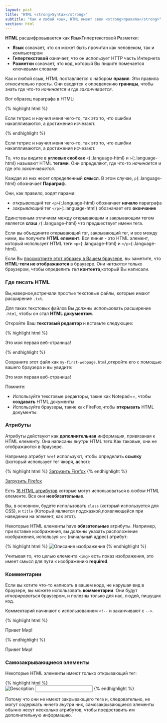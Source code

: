 ```yaml
---
layout: post
title: "HTML <strong>Syntax</strong>"
subtitle: "Как и любой язык, HTML имеет свои <strong>правила</strong>"
section: html
---
```


**HTML** расшифровывается как **Я**зык**Г**ипертекстовой **Р**азметки:

* **Язык** означает, что он может быть прочитан как человеком, так и компьютером
* **Гипертекстовой** означает, что он использует HTTP часть Интернета
* **Разметки** означает, что код, который Вы пишите помечается ключевыми словами


Как и любой язык, HTML поставляется с набором **правил**. Эти правила относительно просты. Они сводятся к определению **границы**, чтобы знать где что-то  _начинается_ и где _заканчивается_.

Вот образец параграфа в HTML:

{% highlight html %}
<p>Если тетрис и научил меня чего-то, так это то, что ошибки накаплливаются, а достижения исчезают.</p>
{% endhighlight %}

<div class="result"><p>Если тетрис и научил меня чего-то, так это то, что ошибки накаплливаются, а достижения исчезают.</p></div>

То, что вы видите в **угловых скобках** `<`{:.language-html} и `>`{:.language-html} называют HTML **тегами**. Они определяют, где что-то _начинается_ и где это  _заканчивается_.

Каждая из них несет определенный **смысл**. В этом случае, `p`{:.language-html} обозначает **Параграф**.

Они, как правило, ходят парами:

*  _открывающий_ тег `<p>`{:.language-html} обозначает **начало** параграфа
* _закрывающий_ тег `</p>`{:.language-html} обозначает его  **окончание**

Единственым отличием между открывающим и закрывающим тегом является **слэш** `/`{:.language-html} что предшествует имени тега.

Если вы объедините открывающий тэг, закрывающий тег, и все между ними, вы получите **HTML елемент**. Вся линия - это HTML элемент, который использует HTML теги `<p>`{:.language-html} и `</p>`{:.language-html}.

Если Вы [просмотрите этот образец в Вашем браузере](/html/sample-paragraph.html), вы заметите, что **HTML-теги не отображаются** в браузере. Они _читаются_ только браузером, чтобы определить _тип_ **контента**,который Вы написали.

### Где писать HTML

Вы,наверное,встречали простые текстовые файлы, которые имают расширение `.txt`.

Для таких текстовых файлов Вы должны использовать расширение `.html`, чтобы он стал  **HTML документом**.

Откройте Ваш **текстовый редактор** и вставьте следующее:

{% highlight html %}
<p>Это моя первая веб-страница!</p>
{% endhighlight %}

Сохраните этот файл как `my-first-webpage.html`,откройте его с помощью вашего браузера и вы увидите:

<div class="result"><p>Это моя первая веб-страница!</p></div>

Помните:

* Используйте текстовые редакторы, такие как Notepad++, чтобы **создавать** HTML документы
* Используйте браузеры, такие как FireFox,чтобы **открывать** HTML документы

### Атрибуты

Атрибуты действуют как **дополнительная** информация, привязаная к HTML елементу. Она написаны  _внутри_ HTML _тега_.Как таковые, они не отображаются в браузере.

Например атрибут `href` используют, чтобы определить **ссылку** ((который использует тег якоря, **a**chor):

{% highlight html %}
<a href="http://www.mozilla.com/firefox">Загрузить Firefox</a>
{% endhighlight %}

<div class="result"><a href="http://www.mozilla.com/firefox">Загрузить Firefox</a></div>

Есть [16 HTML атрибутов](https://developer.mozilla.org/en-US/docs/Web/HTML/Global_attributes) которые могут использоваться в _любом_ HTML елементе. Все они **необязательные**.

Вы, в основном, будете использовать `class` (который используется для CSS), и `title` (Который является подсказкой,появляющейся при наведении на элемент, как этот).

Некоторые HTML елементы have **обязательные** атрибуты. Например, при вставке изображения, вы должны указать расположение изображения, используя `src` (начальный адрес) атрибут:

{% highlight html %}
<img src="#" alt="Описание изображения">
{% endhighlight %}

Учитывая то, что целью елемента `<img>` есть показ изображения, это имеет смысл для пути к изображению **required**.

### Комментарии

Если вы хотите что-то написать в вашем коде, не нарушая вид в браузере, вы можете использовать **комментарии**. Они будут _игнорироваться_ браузером, и полезны только для нас, людей, пишущих код.

Комментарий начинают с использованием `<!--` и заканчивают с `-->`.

{% highlight html %}
<!-- Это предложение будет проигнорировано браузером -->
<p>Привет Мир!</p>
{% endhighlight %}

<div class="result"><p>Привет Мир!</p></div>

### Самозакрывающиеся элементы

Некоторые HTML элементы имеют только открывающий тег:

{% highlight html %}
<br> <!-- Разрыв строки -->
<img src="http://placehold.it/50x50" alt="Description"> <!-- изображение -->
<input type="text"> <!-- текстовое поле -->
{% endhighlight %}

Потому что они не имеют закрывающего тега и, следовательно, не могут содержать ничего _внутри_ них, самозакрывающиеся элементы обычно несут несколько атрибутов, чтобы предоставить им дополнительную информацию.
